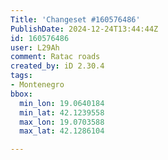 ```yaml
---
Title: 'Changeset #160576486'
PublishDate: 2024-12-24T13:44:44Z
id: 160576486
user: L29Ah
comment: Ratac roads
created_by: iD 2.30.4
tags:
- Montenegro
bbox:
  min_lon: 19.0640184
  min_lat: 42.1239558
  max_lon: 19.0703588
  max_lat: 42.1286104

---
```


